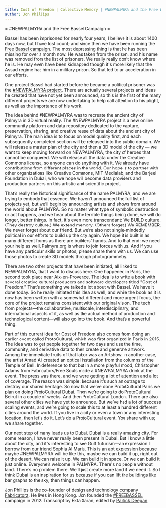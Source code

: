 ```yaml
---
title: Cost of Freedom | Collective Memory | #NEWPALMYRA and the Free Bassel Campaign
author: Jon Phillips
---
```


= #NEWPALMYRA and the Free Bassel Campaign =

Bassel has been imprisoned for nearly four years, I believe it is about 1400 days now, but I have lost count; and since then we have been running the [Free Bassel campaign][0]. The most depressing thing is that he has been missing for over a month now. He was taken from the prison, and his name was removed from the list of prisoners. We really really don’t know where he is. He may even have been kidnapped though it's more likely that the Assad regime has him in a military prison. So that led to an acceleration in our efforts.

One project Bassel had started before he became a political prisoner was the [#NEWPALMYRA project][1]. There are actually several projects and ideas he created that have not yet been announced, so this is the first of the many different projects we are now undertaking to help call attention to his plight, as well as the importance of his work.

The idea behind #NEWPALMYRA was to recreate the ancient city of Palmyra in 3D virtual reality. The #NEWPALMYRA project is a new online community platform and data repository dedicated to the capture, preservation, sharing, and creative reuse of data about the ancient city of Palmyra. The main idea is to focus on model quality first, and each subsequently completed section will be released into the public domain. We will release a master plan of the city and then a 3D model of the city — we want to keep moving forward on NEWPALMYRA, the city of heroes that cannot be conquered. We will release all the data under the Creative Commons license, so anyone can do anything with it. We already have contributions from different places in the world. Our hope is to partner with other organizations like Creative Commons, MIT Medialab, and the Barjeel Foundation in Dubai, who we hope will become data providers and production partners on this artistic and scientific project.

That’s really the historical significance of the name PALMYRA, and we are trying to embody that essence. We haven’t announced the full list of projects yet, but we’ll begin by announcing artists and shows from around the world about PALMYRA. So no matter what type of symbolic destruction or act happens, and we hear about the terrible things being done, we will do longer, better things. In fact, it's even more transcendant: We BUILD culture. (They destroy culture.) We extend memory. (Others forget.) We REMEMBER. We never forget about our friend. But we’re also not single-mindedly political in our efforts to build up the city again. We hope it is built in as many different forms as there are builders' hands. And to that end: we need your help as well. Palmyra.org is where to join forces with us. And if you have any particular skills or photos, please share them with us. We can use those photos to create 3D models through photogrammetry.

There are two other projects that have been initiated, all linked to NEWPALMYRA, that I want to discuss here. One happened in Paris, the second took place near Aix-en-Provence. The idea is to write a book with several creative cultural producers and software developers titled "Cost of Freedom." That’s something we talked a lot about with Bassel. We have it done today. So he really initiated this idea as well, and while the book as it is now has been written with a somewhat different and more urgent focus, the core of the project remains consistent with our original vision. The tech from projects—the collaborative, multiscale, interdisciplinary, and international aspects of it, as well as the actual method of production and technological content—will also go into the book. And that’s a powerful thing.

Part of this current idea for Cost of Freedom also comes from doing an earlier event called ProtoCultural, which was first organized in Paris in 2015. The idea was to get people together for two days and use the time, community, and derivative data to then create and generate artwork. Among the immediate fruits of that labor was an Artshow. In another case, the artist Amad Ali created an optical installation from the columns of the Temple of Bell. In deference to that but in a more playful mood, Christopher Adams from Fabricators/Free Souls made a #NEWPALMYRA drink at the event. The press was there, and we were getting a lot of attention and a lot of coverage. The reason was simple: because it’s such an outrage to destroy our shared heritage. So now that we’ve done ProtoCultural Paris we plan on doing ProtoCultural Dubai. Then we’re going to do ProtoCultural Beirut in a couple of weeks. And then ProtoCultural London. There are also several other cities we have yet to announce. But we’ve had a lot of success scaling events, and we’re going to scale this to at least a hundred different cities around the world. If you live in a city or even a town or any interesting location, then let's do it. Let’s do a ProtoCultural event. You share with us; we share together.

Our next step of many leads us to Dubai. Dubai is a really amazing city. For some reason, I have never really been present in Dubai. But I know a little about the city, and it's interesting to see Gulf futurism—an expression I borrow from our friend Sophia Al Maria. This is an apt expression because maybe #NEWPALMYRA will be like this, maybe we can build it up, right out of the desert. We can raise it up. We can build it in space. Or we can build it just online. Everyone’s welcome in PALMYRA. There's no people without land. There’s no problem there. We’ll just create more land if we need it. So I think Dubai is an inspiration for us because if you can lift the buildings like bar graphs to the sky, then things can happen.

<span class="author bio">Jon Phillips is the co-founder of design and technology company [Fabricatorz][2]. He lives in Hong Kong. Jon founded the [#FREEBASSEL][0] campaign in 2012. Transcript by Ekta Saran, edited by [Partick Deegan][3]</span>

[0]: http://freebassel.org/
[1]: http://newpalmyra.org/

[2]: https://fabricatorz.com/
[3]: /book/authors/patrick-w-deegan

